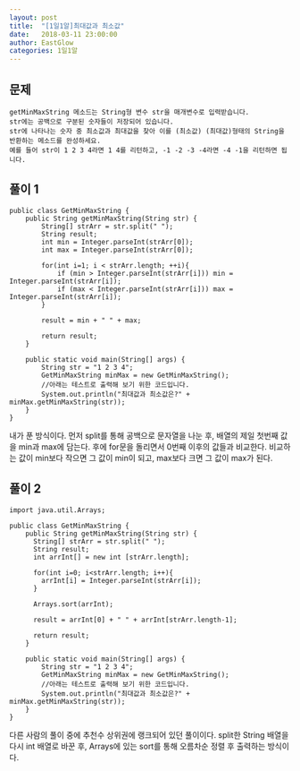 ```yaml
---
layout: post
title:  "[1일1알]최대값과 최소값"
date:   2018-03-11 23:00:00
author: EastGlow
categories: 1일1알
---
```

## 문제
```
getMinMaxString 메소드는 String형 변수 str을 매개변수로 입력받습니다.
str에는 공백으로 구분된 숫자들이 저장되어 있습니다.
str에 나타나는 숫자 중 최소값과 최대값을 찾아 이를 (최소값) (최대값)형태의 String을 반환하는 메소드를 완성하세요.
예를 들어 str이 1 2 3 4라면 1 4를 리턴하고, -1 -2 -3 -4라면 -4 -1을 리턴하면 됩니다.
```

## 풀이 1
~~~
public class GetMinMaxString {
    public String getMinMaxString(String str) {
        String[] strArr = str.split(" ");
        String result;
        int min = Integer.parseInt(strArr[0]);
        int max = Integer.parseInt(strArr[0]);

        for(int i=1; i < strArr.length; ++i){
            if (min > Integer.parseInt(strArr[i])) min = Integer.parseInt(strArr[i]);
            if (max < Integer.parseInt(strArr[i])) max = Integer.parseInt(strArr[i]);
        }

    	result = min + " " + max;

        return result;
    }

    public static void main(String[] args) {
        String str = "1 2 3 4";
        GetMinMaxString minMax = new GetMinMaxString();
        //아래는 테스트로 출력해 보기 위한 코드입니다.
        System.out.println("최대값과 최소값은?" + minMax.getMinMaxString(str));
    }
}
~~~
내가 푼 방식이다. 먼저 split를 통해 공백으로 문자열을 나눈 후, 배열의 제일 첫번째 값을 min과 max에 담는다. 후에 for문을 돌리면서 0번째 이후의 값들과 비교한다. 비교하는 값이 min보다 작으면 그 값이 min이 되고, max보다 크면 그 값이 max가 된다.

## 풀이 2
~~~
import java.util.Arrays;

public class GetMinMaxString {
    public String getMinMaxString(String str) {
      String[] strArr = str.split(" ");
      String result;
      int arrInt[] = new int [strArr.length];

      for(int i=0; i<strArr.length; i++){
      	arrInt[i] = Integer.parseInt(strArr[i]);  
      }

      Arrays.sort(arrInt);

      result = arrInt[0] + " " + arrInt[strArr.length-1];
      
      return result;
    }

    public static void main(String[] args) {
        String str = "1 2 3 4";
        GetMinMaxString minMax = new GetMinMaxString();
        //아래는 테스트로 출력해 보기 위한 코드입니다.
        System.out.println("최대값과 최소값은?" + minMax.getMinMaxString(str));
    }
}
~~~
다른 사람의 풀이 중에 추천수 상위권에 랭크되어 있던 풀이이다. split한 String 배열을 다시 int 배열로 바꾼 후, Arrays에 있는 sort를 통해 오름차순 정렬 후 출력하는 방식이다.